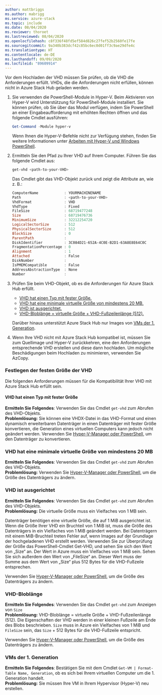 ```yaml
---
author: mattbriggs
ms.author: mabrigg
ms.service: azure-stack
ms.topic: include
ms.date: 08/04/2020
ms.reviewer: thoroet
ms.lastreviewed: 08/04/2020
ms.openlocfilehash: c8f336f48fd5ef584d826c27fef52b2560fe17fe
ms.sourcegitcommit: 9a340b383dcf42c85bc6ec0d01ff3c9ae29dfe4c
ms.translationtype: HT
ms.contentlocale: de-DE
ms.lasthandoff: 09/09/2020
ms.locfileid: "89609914"
---
```

Vor dem Hochladen der VHD müssen Sie prüfen, ob die VHD die Anforderungen erfüllt. VHDs, die die Anforderungen nicht erfüllen, können nicht in Azure Stack Hub geladen werden.

1. Sie verwenden die PowerShell-Module in Hyper-V. Beim Aktivieren von Hyper-V wird Unterstützung für PowerShell-Module installiert. Sie können prüfen, ob Sie über das Modul verfügen, indem Sie PowerShell an einer Eingabeaufforderung mit erhöhten Rechten öffnen und das folgende Cmdlet ausführen:

    ```powershell  
    Get-Command -Module hyper-v
    ```

    Wenn Ihnen die Hyper-V-Befehle nicht zur Verfügung stehen, finden Sie weitere Informationen unter [Arbeiten mit Hyper-V und Windows PowerShell](https://docs.microsoft.com/virtualization/hyper-v-on-windows/quick-start/try-hyper-v-powershell). 

2. Ermitteln Sie den Pfad zu Ihrer VHD auf Ihrem Computer. Führen Sie das folgende Cmdlet aus:

    ```powershell  
    get-vhd <path-to-your-VHD>
    ```

    Das Cmdlet gibt das VHD-Objekt zurück und zeigt die Attribute an, wie z. B.:
    
    ```powershell  
    ComputerName            : YOURMACHINENAME
    Path                    : <path-to-your-VHD>
    VhdFormat               : VHD
    VhdType                 : Fixed
    FileSize                : 68719477248
    Size                    : 68719476736
    MinimumSize             : 32212254720
    LogicalSectorSize       : 512
    PhysicalSectorSize      : 512
    BlockSize               : 0
    ParentPath              :
    DiskIdentifier          : 3C084D21-652A-4C0E-B2D1-63A8E8E64C0C
    FragmentationPercentage : 0
    Alignment               : 1
    Attached                : False
    DiskNumber              :
    IsPMEMCompatible        : False
    AddressAbstractionType  : None
    Number                  :
    ```

3. Prüfen Sie beim VHD-Objekt, ob es die Anforderungen für Azure Stack Hub erfüllt.
    - [VHD hat einen Typ mit fester Größe.](#vhd-is-of-fixed-type)
    - [VHD hat eine minimale virtuelle Größe von mindestens 20 MB.](#vhd-has-minimum-virtual-size-of-at-least-20-mb)
    - [VHD ist ausgerichtet.](#vhd-is-aligned)
    - [VHD-Bloblänge = virtuelle Größe + VHD-Fußzeilenlänge (512).](#vhd-blob-length) 
    
    Darüber hinaus unterstützt Azure Stack Hub nur Images von [VMs der 1. Generation](#generation-one-vms).

4. Wenn Ihre VHD nicht mit Azure Stack Hub kompatibel ist, müssen Sie zum Quellimage und Hyper-V zurückkehren, eine den Anforderungen entsprechende VHD erstellen und diese dann hochladen. Um mögliche Beschädigungen beim Hochladen zu minimieren, verwenden Sie AzCopy.

### <a name="how-to-fix-your-vhd"></a>Festlegen der festen Größe der VHD

Die folgenden Anforderungen müssen für die Kompatibilität Ihrer VHD mit Azure Stack Hub erfüllt sein.

#### <a name="vhd-is-of-fixed-type"></a>VHD hat einen Typ mit fester Größe
**Ermitteln Sie Folgendes**: Verwenden Sie das Cmdlet `get-vhd` zum Abrufen des VHD-Objekts.  
**Problemlösung:** Sie können eine VHDX-Datei in das VHD-Format und einen dynamisch erweiterbaren Datenträger in einen Datenträger mit fester Größe konvertieren, die Generation eines virtuellen Computers kann jedoch nicht geändert werden.
Verwenden Sie [Hyper-V-Manager oder PowerShell](/azure/virtual-machines/windows/prepare-for-upload-vhd-image#use-hyper-v-manager-to-convert-the-disk), um den Datenträger zu konvertieren.

### <a name="vhd-has-minimum-virtual-size-of-at-least-20-mb"></a>VHD hat eine minimale virtuelle Größe von mindestens 20 MB
**Ermitteln Sie Folgendes**: Verwenden Sie das Cmdlet `get-vhd` zum Abrufen des VHD-Objekts.  
**Problemlösung:** Verwenden Sie [Hyper-V-Manager oder PowerShell](/azure/virtual-machines/windows/prepare-for-upload-vhd-image#use-hyper-v-manager-to-resize-the-disk), um die Größe des Datenträgers zu ändern. 

### <a name="vhd-is-aligned"></a>VHD ist ausgerichtet
**Ermitteln Sie Folgendes**: Verwenden Sie das Cmdlet `get-vhd` zum Abrufen des VHD-Objekts.  
**Problemlösung:** Die virtuelle Größe muss ein Vielfaches von 1 MB sein. 

Datenträger benötigen eine virtuelle Größe, die auf 1 MiB ausgerichtet ist. Wenn die Größe Ihrer VHD ein Bruchteil von 1 MiB ist, muss die Größe des Datenträgers in ein Vielfaches von 1 MiB geändert werden. Bei Datenträgern mit einem MiB-Bruchteil treten Fehler auf, wenn Images auf der Grundlage der hochgeladenen VHD erstellt werden. Verwenden Sie zur Überprüfung der Größe das PowerShell-Cmdlet Get-VHD, und sehen Sie sich den Wert von „Size“ an. Der Wert in Azure muss ein Vielfaches von 1 MiB sein. Sehen Sie sich außerdem den Wert von „FileSize“ an. Dieser Wert muss der Summe aus dem Wert von „Size“ plus 512 Bytes für die VHD-Fußzeile entsprechen.

Verwenden Sie [Hyper-V-Manager oder PowerShell](/azure/virtual-machines/windows/prepare-for-upload-vhd-image#use-hyper-v-manager-to-resize-the-disk), um die Größe des Datenträgers zu ändern. 


### <a name="vhd-blob-length"></a>VHD-Bloblänge
**Ermitteln Sie Folgendes**: Verwenden Sie das Cmdlet `get-vhd` zum Anzeigen von `Size`   
**Problemlösung:** VHD-Bloblänge = virtuelle Größe + VHD-Fußzeilenlänge (512). Die Eigenschaften der VHD werden in einer kleinen Fußzeile am Ende des Blobs beschrieben. `Size` muss in Azure ein Vielfaches von 1 MiB und `FileSize` sein, das `Size` + 512 Bytes für die VHD-Fußzeile entspricht.

Verwenden Sie [Hyper-V-Manager oder PowerShell](/azure/virtual-machines/windows/prepare-for-upload-vhd-image#use-hyper-v-manager-to-resize-the-disk), um die Größe des Datenträgers zu ändern. 

### <a name="generation-one-vms"></a>VMs der 1. Generation
**Ermitteln Sie Folgendes**: Bestätigen Sie mit dem Cmdlet `Get-VM | Format-Table Name, Generation`, ob es sich bei Ihrem virtuellen Computer um die 1. Generation handelt.  
**Problemlösung:** Sie müssen Ihre VM in Ihrem Hypervisor (Hyper-V) neu erstellen.